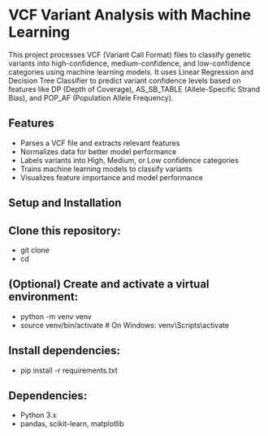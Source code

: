 # VCF Variant Analysis with Machine Learning

This project processes VCF (Variant Call Format) files to classify genetic variants into high-confidence, medium-confidence, and low-confidence categories using machine learning models. It uses Linear Regression and Decision Tree Classifier to predict variant confidence levels based on features like DP (Depth of Coverage), AS_SB_TABLE (Allele-Specific Strand Bias), and POP_AF (Population Allele Frequency).

## Features

- Parses a VCF file and extracts relevant features
- Normalizes data for better model performance
- Labels variants into High, Medium, or Low confidence categories
- Trains machine learning models to classify variants
- Visualizes feature importance and model performance

## Setup and Installation

## Clone this repository:

- git clone <your-repo-url>
- cd <your-repo-name>

## (Optional) Create and activate a virtual environment:

- python -m venv venv  
- source venv/bin/activate  # On Windows: venv\Scripts\activate

## Install dependencies:

- pip install -r requirements.txt

## Dependencies:

- Python 3.x
- pandas, scikit-learn, matplotlib

